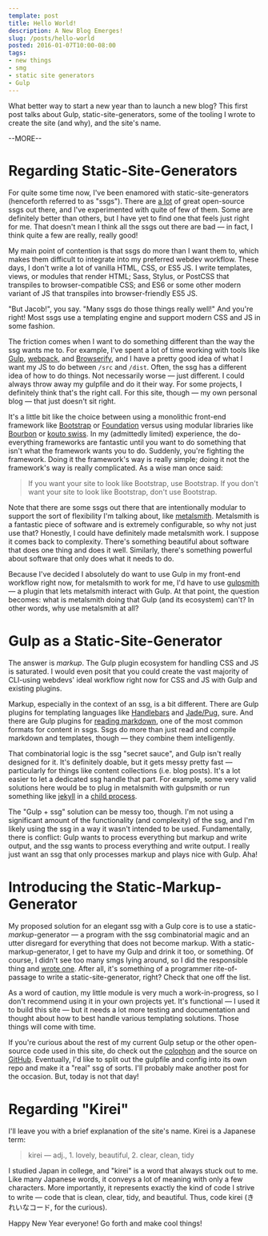 ```yaml
---
template: post
title: Hello World!
description: A New Blog Emerges!
slug: /posts/hello-world
posted: 2016-01-07T10:00-08:00
tags:
- new things
- smg
- static site generators
- Gulp
---
```


What better way to start a new year than to launch a new blog? This first post talks about Gulp, static-site-generators, some of the tooling I wrote to create the site (and why), and the site's name.

--MORE--

# Regarding Static-Site-Generators

For quite some time now, I've been enamored with static-site-generators (henceforth referred to as "ssgs"). There are [a lot](https://www.staticgen.com/) of great open-source ssgs out there, and I've experimented with quite of few of them. Some are definitely better than others, but I have yet to find one that feels just right for me. That doesn't mean I think all the ssgs out there are bad &mdash; in fact, I think quite a few are really, really good!

My main point of contention is that ssgs do more than I want them to, which makes them difficult to integrate into my preferred webdev workflow. These days, I don't write a lot of vanilla HTML, CSS, or ES5 JS. I write templates, views, or modules that render HTML; Sass, Stylus, or PostCSS that transpiles to browser-compatible CSS; and ES6 or some other modern variant of JS that transpiles into browser-friendly ES5 JS.

"But Jacob!", you say. "Many ssgs do those things really well!" And you're right! Most ssgs use a templating engine and support modern CSS and JS in some fashion.

The friction comes when I want to do something different than the way the ssg wants me to. For example, I've spent a lot of time working with tools like [Gulp](http://gulpjs.com/), [webpack](http://webpack.github.io/), and [Browserify](http://browserify.org/), and I have a pretty good idea of what I want my JS to do between `/src` and `/dist`. Often, the ssg has a different idea of how to do things. Not necessarily worse &mdash; just different. I could always throw away my gulpfile and do it their way. For some projects, I definitely think that's the right call. For this site, though &mdash; my own personal blog &mdash; that just doesn't sit right.

It's a little bit like the choice between using a monolithic front-end framework like [Bootstrap](http://getbootstrap.com/) or [Foundation](http://foundation.zurb.com/) versus using modular libraries like [Bourbon](http://bourbon.io/) or [kouto swiss](http://kouto-swiss.io/). In my (admittedly limited) experience, the do-everything frameworks are fantastic until you want to do something that isn't what the framework wants you to do. Suddenly, you're fighting the framework. Doing it the framework's way is really simple; doing it not the framework's way is really complicated. As a wise man once said:
> If you want your site to look like Bootstrap, use Bootstrap. If you don't want your site to look like Bootstrap, don't use Bootstrap.

Note that there are some ssgs out there that are intentionally modular to support the sort of flexibility I'm talking about, like [metalsmith](http://www.metalsmith.io/). Metalsmith is a fantastic piece of software and is extremely configurable, so why not just use that? Honestly, I could have definitely made metalsmith work. I suppose it comes back to complexity. There's something beautiful about software that does one thing and does it well. Similarly, there's something powerful about software that only does what it needs to do.

Because I've decided I absolutely do want to use Gulp in my front-end workflow right now, for metalsmith to work for me, I'd have to use [gulpsmith](https://github.com/pjeby/gulpsmith) &mdash; a plugin that lets metalsmith interact with Gulp. At that point, the question becomes: what is metalsmith doing that Gulp (and its ecosystem) can't? In other words, why use metalsmith at all?

# Gulp as a Static-Site-Generator

The answer is *markup*. The Gulp plugin ecosystem for handling CSS and JS is saturated. I would even posit that you could create the vast majority of CLI-using webdevs' ideal workflow right now for CSS and JS with Gulp and existing plugins.

Markup, especially in the context of an ssg, is a bit different. There are Gulp plugins for templating languages like [Handlebars](https://github.com/lazd/gulp-handlebars) and [Jade/Pug](https://github.com/phated/gulp-jade), sure. And there are Gulp plugins for [reading markdown](https://github.com/sindresorhus/gulp-markdown), one of the most common formats for content in ssgs. Ssgs do more than just read and compile markdown and templates, though &mdash; they combine them intelligently.

That combinatorial logic is the ssg "secret sauce", and Gulp isn't really designed for it. It's definitely doable, but it gets messy pretty fast &mdash; particularly for things like content collections (i.e. blog posts). It's a lot easier to let a dedicated ssg handle that part. For example, some very valid solutions here would be to plug in metalsmith with gulpsmith or run something like [jekyll](http://jekyllrb.com/) in a [child process](https://nodejs.org/api/child_process.html).

The "Gulp + ssg" solution can be messy too, though. I'm not using a significant amount of the functionality (and complexity) of the ssg, and I'm likely using the ssg in a way it wasn't intended to be used. Fundamentally, there is conflict: Gulp wants to process everything but markup and write output, and the ssg wants to process everything and write output. I really just want an ssg that only processes markup and plays nice with Gulp. Aha!

# Introducing the Static-Markup-Generator

My proposed solution for an elegant ssg with a Gulp core is to use a static-*markup*-generator &mdash; a program with the ssg combinatorial magic and an utter disregard for everything that does not become markup. With a static-markup-generator, I get to have my Gulp and drink it too, or something. Of course, I didn't see too many smgs lying around, so I did the responsible thing and [wrote one](https://github.com/codekirei/smg). After all, it's something of a programmer rite-of-passage to write a static-site-generator, right? Check that one off the list.

As a word of caution, my little module is very much a work-in-progress, so I don't recommend using it in your own projects yet. It's functional &mdash; I used it to build this site &mdash; but it needs a lot more testing and documentation and thought about how to best handle various templating solutions. Those things will come with time.

If you're curious about the rest of my current Gulp setup or the other open-source code used in this site, do check out the [colophon](/colophon) and the source on [GitHub](https://github.com/codekirei/codekirei.github.io/tree/generator). Eventually, I'd like to split out the gulpfile and config into its own repo and make it a "real" ssg of sorts. I'll probably make another post for the occasion. But, today is not that day!

# Regarding "Kirei"

I'll leave you with a brief explanation of the site's name. Kirei is a Japanese term:
> kirei &mdash; adj., 1. lovely, beautiful, 2. clear, clean, tidy

I studied Japan in college, and "kirei" is a word that always stuck out to me. Like many Japanese words, it conveys a lot of meaning with only a few characters. More importantly, it represents exactly the kind of code I strive to write &mdash; code that is clean, clear, tidy, and beautiful. Thus, code kirei (きれいなコード, for the curious).

Happy New Year everyone! Go forth and make cool things!

